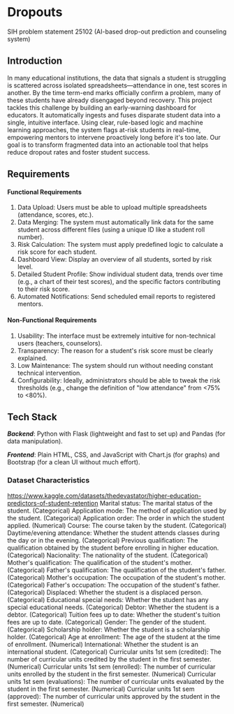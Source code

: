 # Dropouts
SIH problem statement 25102 (AI-based drop-out prediction and counseling system)

## Introduction 
In many educational institutions, the data that signals a student is struggling is scattered across isolated spreadsheets—attendance in one, test scores in another. By the time
term-end marks officially confirm a problem, many of these students have already disengaged beyond recovery. This project tackles this challenge by building an early-warning
dashboard for educators. It automatically ingests and fuses disparate student data into a single, intuitive interface. Using clear, rule-based logic and machine learning
approaches, the system flags at-risk students in real-time, empowering mentors to intervene proactively long before it's too late. Our goal is to transform fragmented data into
an actionable tool that helps reduce dropout rates and foster student success.

## Requirements

#### Functional Requirements
1. Data Upload: Users must be able to upload multiple spreadsheets (attendance, scores, etc.).
2. Data Merging: The system must automatically link data for the same student across different files (using a unique ID like a student roll number).
3. Risk Calculation: The system must apply predefined logic to calculate a risk score for each student.
4. Dashboard View: Display an overview of all students, sorted by risk level.
5. Detailed Student Profile: Show individual student data, trends over time (e.g., a chart of their test scores), and the specific factors contributing to their risk score.
6. Automated Notifications: Send scheduled email reports to registered mentors.

#### Non-Functional Requirements
1. Usability: The interface must be extremely intuitive for non-technical users (teachers, counselors).
2. Transparency: The reason for a student's risk score must be clearly explained.
3. Low Maintenance: The system should run without needing constant technical intervention.
4. Configurability: Ideally, administrators should be able to tweak the risk thresholds (e.g., change the definition of "low attendance" from <75% to <80%).

## Tech Stack 
_**Backend**_: Python with Flask (lightweight and fast to set up) and Pandas (for data manipulation).

_**Frontend**_: Plain HTML, CSS, and JavaScript with Chart.js (for graphs) and Bootstrap (for a clean UI without much effort).


### Dataset Characteristics 

https://www.kaggle.com/datasets/thedevastator/higher-education-predictors-of-student-retention
Marital status: The marital status of the student. (Categorical)
Application mode: The method of application used by the student. (Categorical)
Application order: The order in which the student applied. (Numerical)
Course: The course taken by the student. (Categorical)
Daytime/evening attendance: Whether the student attends classes during the day or in the evening. (Categorical)
Previous qualification: The qualification obtained by the student before enrolling in higher education. (Categorical)
Nacionality: The nationality of the student. (Categorical)
Mother's qualification: The qualification of the student's mother. (Categorical)
Father's qualification: The qualification of the student's father. (Categorical)
Mother's occupation: The occupation of the student's mother. (Categorical)
Father's occupation: The occupation of the student's father. (Categorical)
Displaced: Whether the student is a displaced person. (Categorical)
Educational special needs: Whether the student has any special educational needs. (Categorical)
Debtor: Whether the student is a debtor. (Categorical)
Tuition fees up to date: Whether the student's tuition fees are up to date. (Categorical)
Gender: The gender of the student. (Categorical)
Scholarship holder: Whether the student is a scholarship holder. (Categorical)
Age at enrollment: The age of the student at the time of enrollment. (Numerical)
International: Whether the student is an international student. (Categorical)
Curricular units 1st sem (credited): The number of curricular units credited by the student in the first semester. (Numerical)
Curricular units 1st sem (enrolled): The number of curricular units enrolled by the student in the first semester. (Numerical)
Curricular units 1st sem (evaluations): The number of curricular units evaluated by the student in the first semester. (Numerical)
Curricular units 1st sem (approved): The number of curricular units approved by the student in the first semester. (Numerical)



